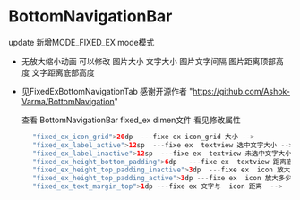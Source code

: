 # BottomNavigationBar
update
新增MODE_FIXED_EX mode模式
 * 无放大缩小动画  可以修改 图片大小 文字大小  图片文字间隔  图片距离顶部高度  文字距离底部高度
 * 见FixedExBottomNavigationTab   感谢开源作者 "https://github.com/Ashok-Varma/BottomNavigation"  
  
    查看 BottomNavigationBar fixed_ex dimen文件 看见修改属性
  ```java
        "fixed_ex_icon_grid">20dp  ---fixe ex icon_grid 大小 -->
        "fixed_ex_label_active">12sp  ---fixe ex  textview 选中文字大小 -->
        "fixed_ex_label_inactive">12sp  ---fixe ex  textview 未选中文字大小 -->
        "fixed_ex_height_bottom_padding">6dp   ---fixe ex  textview 距离底部dp -->
        "fixed_ex_height_top_padding_inactive">3dp  ---fixe ex  icon 放大多少 未选择 -->
        "fixed_ex_height_top_padding_active">3dp ---fixe ex  icon 放大多少 选择 -->
        "fixed_ex_text_margin_top">1dp ---fixe ex 文字与  icon 距离  -->
  ```
 
